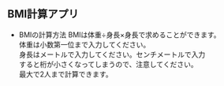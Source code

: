 ## BMI計算アプリ

- BMIの計算方法
BMIは体重÷身長×身長で求めることができます。  
体重は小数第一位まで入力してください。  
身長はメートルで入力してください。センチメートルで入力  
すると桁が小さくなってしまうので、注意してください。  
最大で2人まで計算できます。
